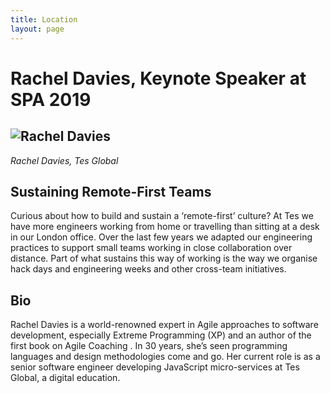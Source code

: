 ```yaml
---
title: Location
layout: page
---
```


# Rachel Davies, Keynote Speaker at SPA 2019

## <img src="{{ '/images/rachel-davies.jpg' | relative_url }}" alt="Rachel Davies" />

*Rachel Davies, Tes Global*

## Sustaining Remote-First Teams

Curious about how to build and sustain a ‘remote-first’ culture? At Tes we have more engineers working from home or travelling than sitting at a desk in our London office. Over the last few years we adapted our engineering practices to support small teams working in close collaboration over distance. Part of what sustains this way of working is the way we organise hack days and engineering weeks and other cross-team initiatives.

## Bio

Rachel Davies is a world-renowned expert in Agile approaches to software development, especially Extreme Programming (XP) and an author of the first book on Agile Coaching . In 30 years, she’s seen programming languages and design methodologies come and go. Her current role is as a senior software engineer developing JavaScript micro-services at Tes Global, a digital education. 

